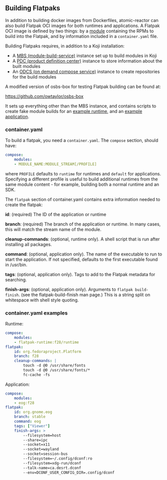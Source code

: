 ## Building Flatpaks

In addition to building docker images from Dockerfiles, atomic-reactor can also build Flatpak OCI images for both runtimes and applications. A Flatpak OCI image is defined by two things: by a [module](https://docs.pagure.org/modularity/docs.html) containing the RPMs to build into the Flatpak, and by information included in a `container.yaml` file.

Building Flatpaks requires, in addition to a Koji installation:

 * A [MBS (module-build-service)](https://pagure.io/fm-orchestrator/) instance set up to build modules in Koji
 * A [PDC (product definition center)](https://github.com/product-definition-center/product-definition-center) instance to store information about the built modules
 * An [ODCS (on demand compose service)](https://pagure.io/odcs/) instance to create repositories for the build modules

A modified version of osbs-box for testing Flatpak building can be found at:

  https://github.com/owtaylor/osbs-box

It sets up everything other than the MBS instance, and contains scripts to create fake module builds for an [example runtime](https://github.com/owtaylor/minimal-runtime), and an [example application](https://github.com/owtaylor/banner).

### container.yaml

To build a flatpak, you need a `container.yaml`. The `compose` section, should have:

``` yaml
compose:
    modules:
    - MODULE_NAME:MODULE_STREAM[/PROFILE]
```

where `PROFILE` defaults to `runtime` for runtimes and `default` for applications. Specifying a
different profile is useful to build additional runtimes from the same module content - for
example, building both a normal runtime and an SDK.

The `flatpak` section of container.yaml contains extra information needed to create the flatpak:

**id**: (required) The ID of the application or runtime

**branch**: (required) The branch of the application or runtime. In many cases, this will match the stream name of the module.

**cleanup-commands**: (optional, runtime only). A shell script that is run after installing all packages.

**command**: (optional, application only). The name of the executable to run to start the application. If not specified, defaults to the first executable found in /usr/bin.

**tags**: (optional, application only). Tags to add to the Flatpak metadata for searching.

**finish-args**: (optional, application only). Arguments to `flatpak build-finish`. (see the flatpak-build-finish man page.) This is a string split on whitespace with shell style quoting.

### container.yaml examples

Runtime:

```yaml
compose:
    modules:
    - flatpak-runtime:f28/runtime
flatpak:
    id: org.fedoraproject.Platform
    branch: f28
    cleanup-commands: |
        touch -d @0 /usr/share/fonts
        touch -d @0 /usr/share/fonts/*
        fc-cache -fs
```

Application:

```yaml
compose:
    modules:
    - eog:f28
flatpak:
    id: org.gnome.eog
    branch: stable
    command: eog
    tags: ["Viewer"]
    finish-args: >
        --filesystem=host
        --share=ipc
        --socket=x11
        --socket=wayland
        --socket=session-bus
        --filesystem=~/.config/dconf:ro
        --filesystem=xdg-run/dconf
        --talk-name=ca.desrt.dconf
        --env=DCONF_USER_CONFIG_DIR=.config/dconf
```
